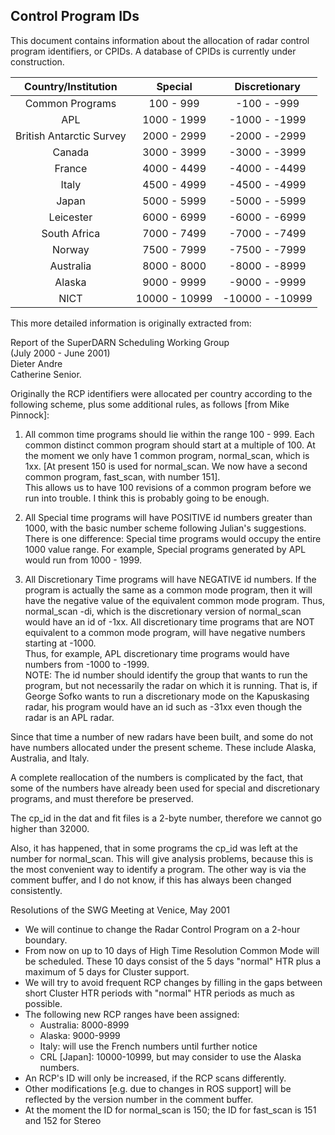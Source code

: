 ## Control Program IDs

This document contains information about the allocation of radar control
program identifiers, or CPIDs. A database of CPIDs is currently under
construction.

| Country/Institution      | Special       | Discretionary   |
|:------------------------:|:-------------:|:---------------:|
| Common Programs          | 100 - 999     | -100 - -999     |
| APL                      | 1000 - 1999   | -1000 - -1999   |
| British Antarctic Survey | 2000 - 2999   | -2000 - -2999   |
| Canada                   | 3000 - 3999   | -3000 - -3999   |
| France                   | 4000 - 4499   | -4000 - -4499   |
| Italy                    | 4500 - 4999   | -4500 - -4999   |
| Japan                    | 5000 - 5999   | -5000 - -5999   |
| Leicester                | 6000 - 6999   | -6000 - -6999   |
| South Africa             | 7000 - 7499   | -7000 - -7499   |
| Norway                   | 7500 - 7999   | -7500 - -7999   |
| Australia                | 8000 - 8000   | -8000 - -8999   |
| Alaska                   | 9000 - 9999   | -9000 - -9999   |
| NICT                     | 10000 - 10999 | -10000 - -10999 |

This more detailed information is originally extracted from:

Report of the SuperDARN Scheduling Working Group  
           (July 2000 - June 2001)  
                Dieter Andre  
              Catherine Senior.

Originally the RCP identifiers were allocated per country according to the
following scheme, plus some additional rules, as follows [from Mike Pinnock]:

1) All common time programs should lie within the range 100 - 999. Each
common distinct common program should start at a multiple of 100. At the
moment we only have 1 common program, normal_scan, which is 1xx. [At
present 150 is used for normal_scan. We now have a second common program,
fast_scan, with number 151].  
This allows us to have 100 revisions of a common program before we run into
trouble. I think this is probably going to be enough.

2) All Special time programs will have POSITIVE id numbers greater than 1000,
with the basic number scheme following Julian's suggestions.
There is one difference: Special time programs would occupy the entire 1000
value range. For example, Special programs generated by APL would run from
1000 - 1999.

3) All Discretionary Time programs will have NEGATIVE id numbers. If the program
is actually the same as a common mode program, then it will have the negative
value of the equivalent common mode program.
Thus, normal_scan -di, which is the discretionary version of normal_scan would
have an id of -1xx. All discretionary time programs that are NOT equivalent to
a common mode program, will have negative numbers starting at -1000.  
Thus, for example, APL discretionary time programs would have numbers from
-1000 to -1999.  
NOTE: The id number should identify the group that wants to run the program, but
not necessarily the radar on which it is running. That is, if George Sofko wants
to run a discretionary mode on the Kapuskasing radar, his program would have an
id such as -31xx even though the radar is an APL radar.

Since that time a number of new radars have been built, and some do not have numbers
allocated under the present scheme. These include Alaska, Australia, and Italy.

A complete reallocation of the numbers is complicated by the fact, that some of the
numbers have already been used for special and discretionary programs, and must
therefore be preserved.

The cp_id in the dat and fit files is a 2-byte number, therefore we cannot go higher
than 32000.

Also, it has happened, that in some programs the cp_id was left at the number for
normal_scan. This will give analysis problems, because this is the most convenient
way to identify a program. The other way is via the comment buffer, and I do not
know, if this has always been changed consistently.

Resolutions of the SWG Meeting at Venice, May 2001
- We will continue to change the Radar Control Program on a 2-hour boundary.
- From now on up to 10 days of High Time Resolution Common Mode will be scheduled.
  These 10 days consist of the 5 days "normal" HTR plus a maximum of 5 days for Cluster
  support.
- We will try to avoid frequent RCP changes by filling in the gaps between short
  Cluster HTR periods with "normal" HTR periods as much as possible.
- The following new RCP ranges have been assigned:
  - Australia: 8000-8999
  - Alaska: 9000-9999
  - Italy: will use the French numbers until further notice
  - CRL [Japan]: 10000-10999, but may consider to use the Alaska numbers.
- An RCP's ID will only be increased, if the RCP scans differently.
- Other modifications [e.g. due to changes in ROS support] will be reflected by the
  version number in the comment buffer.
- At the moment the ID for normal_scan is 150; the ID for fast_scan is 151 and 152 for
  Stereo
